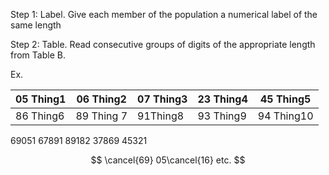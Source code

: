 Step 1: Label. Give each member of the population a numerical label of the same length

Step 2: Table. Read consecutive groups of digits of the appropriate length from Table B.

Ex.

| 05 Thing1 | 06 Thing2  | 07 Thing3 | 23 Thing4 | 45 Thing5  |
| --------- | ---------- | --------- | --------- | ---------- |
| 86 Thing6 | 89 Thing 7 | 91Thing8  | 93 Thing9 | 94 Thing10 |

69051 67891 89182 37869 45321

$$ \cancel{69} 05\cancel{16} etc. $$

